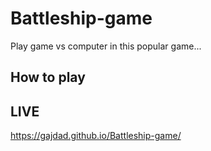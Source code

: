 # Battleship-game

Play game vs computer in this popular game...

## How to play

## LIVE
https://gajdad.github.io/Battleship-game/